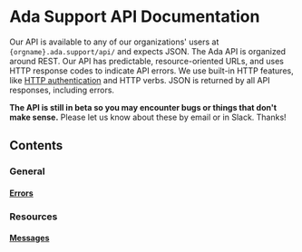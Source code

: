 # Ada Support API Documentation

Our API is available to any of our organizations' users at `{orgname}.ada.support/api/` and expects JSON. The Ada API is organized around REST. Our API has predictable, resource-oriented URLs, and uses HTTP response codes to indicate API errors. We use built-in HTTP features, like [HTTP authentication](authentication.md) and HTTP verbs. JSON is returned by all API responses, including errors.

**The API is still in beta so you may encounter bugs or things that don't make sense.** Please let us know about these by email or in Slack. Thanks!

## Contents
### General
#### [Errors](errors.md)
### Resources
#### [Messages](messages.md)
